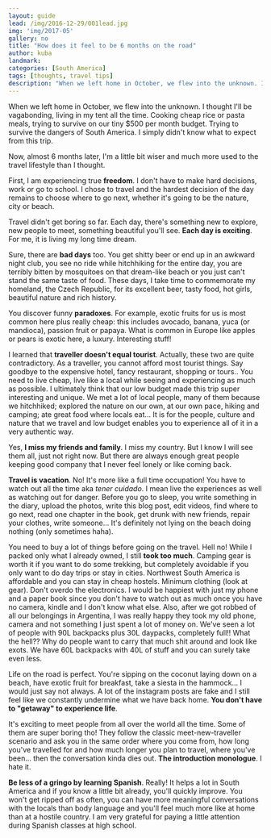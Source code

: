 ```yaml
---
layout: guide
lead: /img/2016-12-29/001lead.jpg
img: 'img/2017-05'
gallery: no
title: "How does it feel to be 6 months on the road​"
author: kuba
landmark: 
categories: [South America]
tags: [thoughts, travel tips]
description: "When we left home in October, we flew into the unknown. I thought I'll be vagabonding, living in my tent all the time. Cooking cheap rice or pasta meals, trying to survive on our tiny $500 per month budget. Trying to survive the dangers of South America. I simply didn't know what to expect from this trip."
---
```


When we left home in October, we flew into the unknown. I thought I'll be vagabonding, living in my tent all the time. Cooking cheap rice or pasta meals, trying to survive on our tiny $500 per month budget. Trying to survive the dangers of South America. I simply didn't know what to expect from this trip. 

Now, almost 6 months later, I'm a little bit wiser and much more used to the travel lifestyle than I thought. 

First, I am experiencing true **freedom**. I don't have to make hard decisions, work or go to school. I chose to travel and the hardest decision of the day remains to choose where to go next, whether it's going to be the nature, city or beach. 

Travel didn't get boring so far. Each day, there's something new to explore, new people to meet, something beautiful you'll see. **Each day is exciting**. For me, it is living my long time dream. 

Sure, there are **bad days** too. You get shitty beer or end up in an awkward night club, you see no ride while hitchhiking for the entire day, you are terribly bitten by mosquitoes on that dream-like beach or you just can't stand the same taste of food. These days, I take time to commemorate my homeland, the Czech Republic, for its excellent beer, tasty food, hot girls, beautiful nature and rich history.

You discover funny **paradoxes**. For example, exotic fruits for us is most common here plus really cheap: this includes avocado, banana, yuca (or mandioca), passion fruit or papaya. What is common in Europe like apples or pears is exotic here, a luxury. Interesting stuff!

I learned that **traveller doesn't equal tourist**. Actually, these two are quite contradictory. As a traveller, you cannot afford most tourist things. Say goodbye to the expensive hotel, fancy restaurant, shopping or tours.. You need to live cheap, live like a local while seeing and experiencing as much as possible. I ultimately think that our low budget made this trip super interesting and unique. We met a lot of local people, many of them because we hitchhiked; explored the nature on our own, at our own pace, hiking and camping; ate great food where locals eat… It is for the people, culture and nature that we travel and low budget enables you to experience all of it in a very authentic way.

Yes, **I miss my friends and family**. I miss my country. But I know I will see them all, just not right now. But there are always enough great people keeping good company that I never feel lonely or like coming back.

**Travel is vacation**. No! It's more like a full time occupation! You have to watch out all the time aka *tener cuidado*. I mean live the experiences as well as watching out for danger. Before you go to sleep, you write something in the diary, upload the photos, write this blog post, edit videos, find where to go next, read one chapter in the book, get drunk with new friends, repair your clothes, write someone… It's definitely not lying on the beach doing nothing (only sometimes haha). 

You need to buy a lot of things before going on the travel. Hell no! While I packed only what I already owned, I still **took too much**. Camping gear is worth it if you want to do some trekking, but completely avoidable if you only want to do day trips or stay in cities. Northwest South America is affordable and you can stay in cheap hostels. Minimum clothing (look at gear). Don't overdo the electronics. I would be happiest with just my phone and a paper book since you don't have to watch out as much once you have no camera, kindle and I don't know what else. Also, after we got robbed of all our belongings in Argentina, I was really happy they took my old phone, camera and not something I just spent a lot of money on. We've seen a lot of people with 90L backpacks plus 30L daypacks, completely full!! What the hell?? Why do people want to carry that much shit around and look like exots. We have 60L backpacks with 40L of stuff and you can surely take even less. 

Life on the road is perfect. You're sipping on the coconut laying down on a beach, have exotic fruit for breakfast, take a siesta in the hammock... I would just say not always. A lot of the instagram posts are fake and I still feel like we constantly undermine what we have back home. **You don't have to "getaway" to experience life**.

It's exciting to meet people from all over the world all the time. Some of them are super boring tho! They follow the classic meet-new-traveller scenario and ask you in the same order where you come from, how long you've travelled for and how much longer you plan to travel, where you've been… then the conversation kinda dies out. **The introduction monologue**. I hate it. 

**Be less of a gringo by learning Spanish**. Really! It helps a lot in South America and if you know a little bit already, you'll quickly improve. You won't get ripped off as often, you can have more meaningful conversations with the locals than body language and you'll feel much more like at home than at a hostile country. I am very grateful for paying a little attention​ during Spanish classes at high school.

